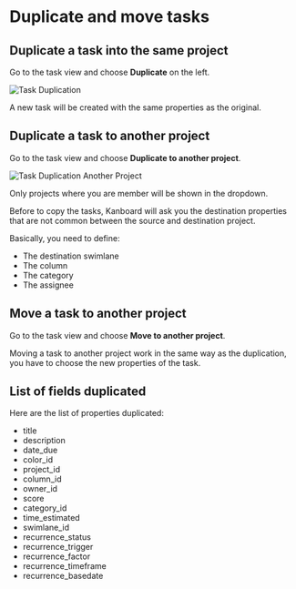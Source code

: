 Duplicate and move tasks
========================

Duplicate a task into the same project
--------------------------------------

Go to the task view and choose **Duplicate** on the left.

![Task Duplication](http://kanboard.net/screenshots/documentation/task-duplication.png)

A new task will be created with the same properties as the original.

Duplicate a task to another project
-----------------------------------

Go to the task view and choose **Duplicate to another project**.

![Task Duplication Another Project](http://kanboard.net/screenshots/documentation/task-duplication-another-project.png)

Only projects where you are member will be shown in the dropdown.

Before to copy the tasks, Kanboard will ask you the destination properties that are not common between the source and destination project.

Basically, you need to define:

- The destination swimlane
- The column
- The category
- The assignee

Move a task to another project
------------------------------

Go to the task view and choose **Move to another project**.

Moving a task to another project work in the same way as the duplication, you have to choose the new properties of the task.

List of fields duplicated
-------------------------

Here are the list of properties duplicated:

- title
- description
- date_due
- color_id
- project_id
- column_id
- owner_id
- score
- category_id
- time_estimated
- swimlane_id
- recurrence_status
- recurrence_trigger
- recurrence_factor
- recurrence_timeframe
- recurrence_basedate
